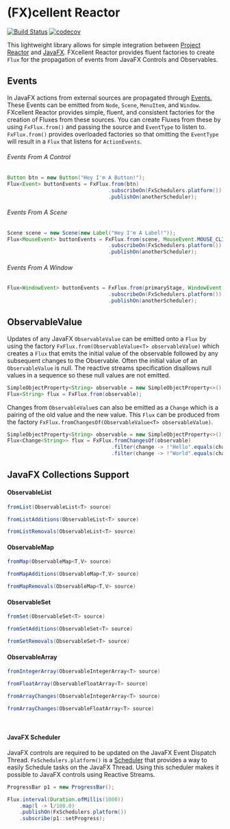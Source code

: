 # (FX)cellent Reactor
[![Build Status](https://travis-ci.org/shadskii/FXcellent-Reactor.svg?branch=master)](https://travis-ci.org/shadskii/FXcellent-Reactor)
[![codecov](https://codecov.io/gh/shadskii/FXcellent-Reactor/branch/master/graph/badge.svg)](https://codecov.io/gh/shadskii/FXcellent-Reactor)

This lightweight library allows for simple integration between [Project Reactor](https://projectreactor.io/) and 
[JavaFX](https://docs.oracle.com/javase/8/javafx/get-started-tutorial/jfx-overview.htm). FXcellent Reactor provides fluent 
factories to create `Flux` for the propagation of events from JavaFX Controls and Observables.

## Events
In JavaFX actions from external sources are propagated through [Events.](https://docs.oracle.com/javase/8/javafx/api/javafx/event/Event.html) 
These Events can be emitted from `Node`, `Scene`, `MenuItem`, and `Window`. FXcellent Reactor provides simple, fluent, and consistent 
factories for the creation of Fluxes from these sources. You can create Fluxes from these by using `FxFlux.from()` and 
passing the source and `EventType` to listen to. `FxFlux.from()` provides overloaded factories so that omitting the 
`EventType` will result in a `Flux` that 
 listens for `ActionEvents`.
 
 ###### Events From A Control
 ```java
 Button btn = new Button("Hey I'm A Button!");
 Flux<Event> buttonEvents = FxFlux.from(btn)
                                  .subscribeOn(FxSchedulers.platform())
                                  .publishOn(anotherScheduler);
 ```
 ###### Events From A Scene
 ```java
 Scene scene = new Scene(new Label("Hey I'm A Label!"));
 Flux<MouseEvent> buttonEvents = FxFlux.from(scene, MouseEvent.MOUSE_CLICKED)
                                  .subscribeOn(FxSchedulers.platform())
                                  .publishOn(anotherScheduler);
 ``` 
 
  ###### Events From A Window
  ```java
  Flux<WindowEvent> buttonEvents = FxFlux.from(primaryStage, WindowEvent.WINDOW_HIDING)
                                   .subscribeOn(FxSchedulers.platform())
                                   .publishOn(anotherScheduler);
  ``` 

## ObservableValue
Updates of any JavaFX `ObservableValue` can be emitted onto a `Flux` by using the factory `FxFlux.from(ObservableValue<T> observableValue)` 
which creates a `Flux` that emits the initial value of the observable followed by any subsequent changes to the Observable. Often the
initial value of an `ObservableValue` is null. The reactive streams specification disallows null values in a sequence so these 
null values are not emitted.

```java
SimpleObjectProperty<String> observable = new SimpleObjectProperty<>();
Flux<String> flux = FxFlux.from(observable); 
```

Changes from `ObservableValue`s can also be emitted as a `Change` which is a pairing of the old value and the new value. 
This `Flux` can be produced from the factory `FxFlux.fromChangesOf(ObservableValue<T> observableValue)`. 
```java
SimpleObjectProperty<String> observable = new SimpleObjectProperty<>();
Flux<Change<String>> flux = FxFlux.fromChangesOf(observable)
                                  .filter(change -> !"Hello".equals(change.getOldValue()))
                                  .filter(change -> !"World".equals(change.getNewValue()));
```

## JavaFX Collections Support
#### ObservableList
```java
fromList(ObservableList<T> source)
```

```java
fromListAdditions(ObservableList<T> source)
```

```java
fromListRemovals(ObservableList<T> source)
```

#### ObservableMap
```java
fromMap(ObservableMap<T,V> source)
```

```java
fromMapAdditions(ObservableMap<T,V> source)
```

```java
fromMapRemovals(ObservableMap<T,V> source)
```

#### ObservableSet
```java
fromSet(ObservableSet<T> source)
```

```java
fromSetAdditions(ObservableSet<T> source)
```

```java
fromSetRemovals(ObservableSet<T> source)
```

#### ObservableArray
```java
fromIntegerArray(ObservableIntegerArray<T> source)
```

```java
fromFloatArray(ObservableFloatArray<T> source)
```

```java
fromArrayChanges(ObservableIntegerArray<T> source)
```
```java
fromArrayChanges(ObservableFloatArray<T> source)
```

<br />

#### JavaFX Scheduler
JavaFX controls are required to be updated on the JavaFX Event Dispatch Thread. `FxSchedulers.platform()` is a 
[Scheduler](https://projectreactor.io/docs/core/release/api/) that provides a way to easily Schedule tasks on the 
JavaFX Thread. Using this scheduler makes it possible to JavaFX controls using Reactive Streams.

```java
ProgressBar p1 = new ProgressBar();

Flux.interval(Duration.ofMillis(1000))
    .map(l -> l/100.0)
    .publishOn(FxSchedulers.platform())
    .subscribe(p1::setProgress);
```

